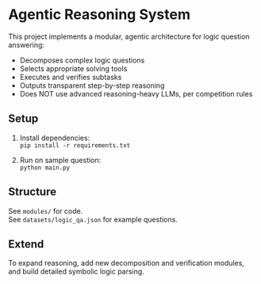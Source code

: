# Agentic Reasoning System

This project implements a modular, agentic architecture for logic question answering:
- Decomposes complex logic questions
- Selects appropriate solving tools
- Executes and verifies subtasks
- Outputs transparent step-by-step reasoning
- Does NOT use advanced reasoning-heavy LLMs, per competition rules

## Setup

1. Install dependencies:  
   `pip install -r requirements.txt`

2. Run on sample question:  
   `python main.py`

## Structure

See `modules/` for code.  
See `datasets/logic_qa.json` for example questions.

## Extend

To expand reasoning, add new decomposition and verification modules, and build detailed symbolic logic parsing.
